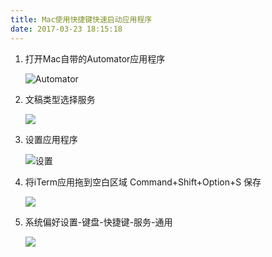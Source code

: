 ```yaml
---
title: Mac使用快捷键快速启动应用程序
date: 2017-03-23 18:15:18
---
```



1. 打开Mac自带的Automator应用程序

   ![Automator](http://omixc2ggv.bkt.clouddn.com/automator.png)

2. 文稿类型选择服务

   ![](http://omixc2ggv.bkt.clouddn.com/automator.jpeg)

3. 设置应用程序

   ![设置](http://omixc2ggv.bkt.clouddn.com/Automator.jpeg)

4. 将iTerm应用拖到空白区域 Command+Shift+Option+S 保存

   ![](http://omixc2ggv.bkt.clouddn.com/WechatIMG8.jpeg)

5. 系统偏好设置-键盘-快捷键-服务-通用

   ![](http://omixc2ggv.bkt.clouddn.com/WechatIMG9.jpeg)


